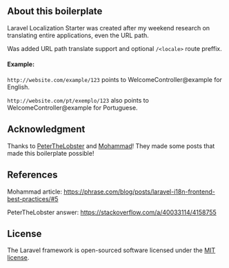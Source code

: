 ## About this boilerplate

Laravel Localization Starter was created after my weekend research on translating entire applications, even the URL path.

Was added URL path translate support and optional `/<locale>` route preffix.

#### Example:

`http://website.com/example/123` points to WelcomeController@example for English.

`http://website.com/pt/exemplo/123` also points to WelcomeController@example for Portuguese.

## Acknowledgment

Thanks to [PeterTheLobster](https://stackoverflow.com/users/3023333/peterthelobster) and [Mohammad](https://phrase.com/blog/posts/author/mohammad-ashour/)! They made some posts that made this boilerplate possible!

## References

Mohammad article: https://phrase.com/blog/posts/laravel-i18n-frontend-best-practices/#5

PeterTheLobster answer: https://stackoverflow.com/a/40033114/4158755

## License

The Laravel framework is open-sourced software licensed under the [MIT license](https://opensource.org/licenses/MIT).
